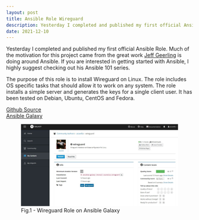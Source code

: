 ```yaml
---
layout: post
title: Ansible Role Wireguard
description: Yesterday I completed and published my first official Ansible Role.
date: 2021-12-10
---
```


Yesterday I completed and published my first official Ansible Role. Much of the motivation for this project came from the great work [Jeff Geerling](https://github.com/geerlingguy) is doing around Ansible. If you are interested in getting started with Ansible, I highly suggest checking out his Ansible 101 series.  
<!--more-->
The purpose of this role is to install Wireguard on Linux. The role includes OS specific tasks that should allow it to work on any system.  The role installs a simple server and generates the keys for a single client user. It has been tested on Debian, Ubuntu, CentOS and Fedora.  

[Github Source](https://github.com/acavella/ansible-role-wireguard)  
[Ansible Galaxy](https://galaxy.ansible.com/acavella/wireguard)

<figure>
  <img alt="Github Profile" src="/assets/images/role-wg.jpg" />
  <figcaption>Fig.1 - Wireguard Role on Ansible Galaxy</figcaption>
</figure>